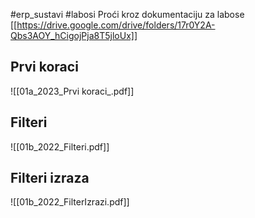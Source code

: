 #erp_sustavi #labosi 
Proći kroz dokumentaciju za labose [[https://drive.google.com/drive/folders/17r0Y2A-Qbs3AOY_hCigojPja8T5jloUx]] 
## Prvi koraci
![[01a_2023_Prvi koraci_.pdf]]

## Filteri
![[01b_2022_Filteri.pdf]]
## Filteri izraza
![[01b_2022_FilterIzrazi.pdf]]